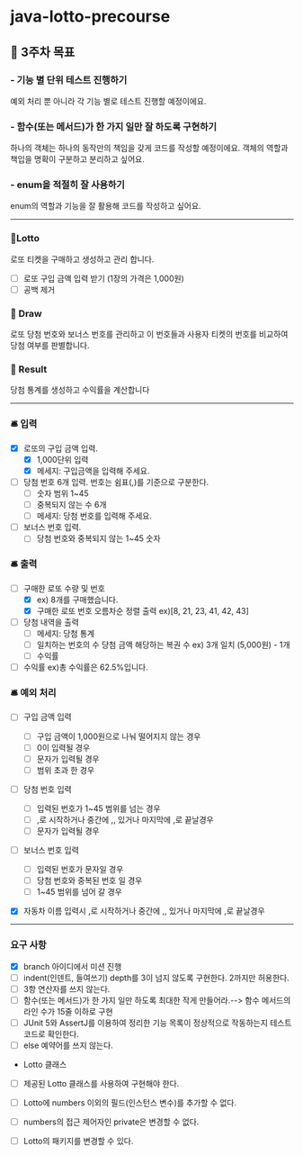 # java-lotto-precourse
## 📌 3주차 목표
###  - 기능 별 단위 테스트 진행하기 
예외 처리 뿐 아니라 각 기능 별로 테스트 진행할 예정이에요.
### - 함수(또는 메서드)가 한 가지 일만 잘 하도록 구현하기
하나의 객체는 하나의 동작만의 책임을 갖게 코드를 작성할 예정이에요. 
객체의 역할과 책입을 명확이 구분하고 분리하고 싶어요.
### - enum을 적절히 잘 사용하기
enum의 역할과 기능을 잘 활용해 코드를 작성하고 싶어요.

----------------------------------------------------------------------------------------------------
### 💬Lotto 
로또 티켓을 구매하고 생성하고 관리 합니다.
- [ ] 로또 구입 금액 입력 받기 (1장의 가격은 1,000원) 
- [ ] 공백 제거

### 💬 Draw 
로또 당첨 번호와 보너스 번호를 관리하고 이 번호들과 사용자 티켓의 번호를 비교하여 당첨 여부를 판별합니다.

### 💬 Result
당첨 통계를 생성하고 수익률을 계산합니다


------------------
### 🛎️ 입력
- [x] 로또의 구입 금액 입력. 
    - [x] 1,000단위 입력
    - [x] 메세지: 구입금액을 입력해 주세요.
- [ ] 당첨 번호 6개  입력. 번호는 쉼표(,)를 기준으로 구분한다.
    - [ ] 숫자 범위 1~45
    - [ ] 중복되지 않는 수 6개
    - [ ] 메세지: 당첨 번호를 입력해 주세요.
- [ ] 보너스 번호 입력.
    - [ ] 당첨 번호와 중복되지 않는 1~45 숫자
### 🛎️ 출력
- [ ] 구매한 로또 수량 및 번호
    - [x] ex) 8개를 구매했습니다. 
    - [x] 구매한 로또 번호 오름차순 정렬 출력 ex)[8, 21, 23, 41, 42, 43]
- [ ] 당첨 내역을 출력
    - [ ] 메세지: 당첨 통계
    - [ ] 일치하는 번호의 수 당첨 금액 해당하는 복권 수 ex) 3개 일치 (5,000원) - 1개
    - [ ] 수익률
- [ ] 수익률 ex)총 수익률은 62.5%입니다.

### 🛎️ 예외 처리
- [ ] 구입 금액 입력
    - [ ] 구입 금액이 1,000원으로 나눠 떨어지지 않는 경우
    - [ ] 0이 입력될 경우
    - [ ] 문자가 입력될 경우 
    - [ ] 범위 초과 한 경우
- [ ] 당첨 번호 입력
    - [ ] 입력된 번호가 1~45 범위를 넘는 경우
    - [ ]  ,로 시작하거나 중간에 ,, 있거나 마지막에 ,로 끝날경우
    - [ ] 문자가 입력될 경우
- [ ] 보너스 번호 입력
    - [ ] 입력된 번호가 문자일 경우
    - [ ] 당첨 번호와 중복된 번호 일 경우
    - [ ] 1~45 범위를 넘어 갈 경우
- [x] 자동차 이름 입력시 ,로 시작하거나 중간에 ,, 있거나 마지막에 ,로 끝날경우


-----
### 요구 사항
- [x] branch 아이디에서 미션 진행
- [ ] indent(인덴트, 들여쓰기) depth를 3이 넘지 않도록 구현한다. 2까지만 허용한다.
- [ ] 3항 연산자를 쓰지 않는다.
- [ ] 함수(또는 메서드)가 한 가지 일만 하도록 최대한 작게 만들어라.--> 함수 메서드의 라인 수가 15줄 이하로 구현
- [ ] JUnit 5와 AssertJ를 이용하여 정리한 기능 목록이 정상적으로 작동하는지 테스트 코드로 확인한다.
- [ ] else 예약어를 쓰지 않는다. 
- Lotto 클래스 
- [ ] 제공된 Lotto 클래스를 사용하여 구현해야 한다.
- [ ] Lotto에 numbers 이외의 필드(인스턴스 변수)를 추가할 수 없다.
- [ ] numbers의 접근 제어자인 private은 변경할 수 없다.
- [ ] Lotto의 패키지를 변경할 수 있다.




